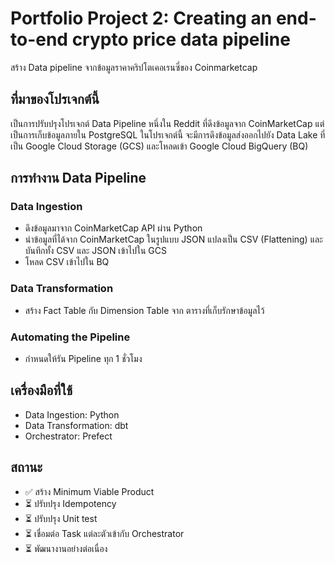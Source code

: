 # Portfolio Project 2: Creating an end-to-end crypto price data pipeline
สร้าง Data pipeline จากข้อมูลราคาคริปโตเคอเรนซี่ของ Coinmarketcap

## ที่มาของโปรเจกต์นี้
เป็นการปรับปรุงโปรเจกต์ Data Pipeline หนึ่งใน Reddit ที่ดึงข้อมูลจาก CoinMarketCap แต่เป็นการเก็บข้อมูลภายใน PostgreSQL
ในโปรเจกต์นี้ จะมีการดึงข้อมูลส่งออกไปยัง Data Lake ที่เป็น Google Cloud Storage (GCS) และโหลดเข้า Google Cloud BigQuery (BQ)

## การทำงาน Data Pipeline
### Data Ingestion
- ดึงข้อมูลมาจาก CoinMarketCap API ผ่าน Python
- นำข้อมูลที่ได้จาก CoinMarketCap ในรูปแบบ JSON แปลงเป็น CSV (Flattening) และบันทึกทั้ง CSV และ JSON เข้าไปใน GCS
- โหลด CSV เข้าไปใน BQ 
### Data Transformation
- สร้าง Fact Table กับ Dimension Table จาก ตารางที่เก็บรักษาข้อมูลไว้
### Automating the Pipeline
- กำหนดให้รัน Pipeline ทุก 1 ชั่วโมง

## เครื่องมือที่ใช้
-  Data Ingestion: Python
-  Data Transformation: dbt
-  Orchestrator: Prefect

##  สถานะ
- ✅ สร้าง Minimum Viable Product
- ⏳ ปรับปรุง Idempotency
- ⏳ ปรับปรุง Unit test 
- ⏳ เชื่อมต่อ Task แต่ละตัวเข้ากับ Orchestrator
- ⏳ พัฒนางานอย่างต่อเนื่อง
